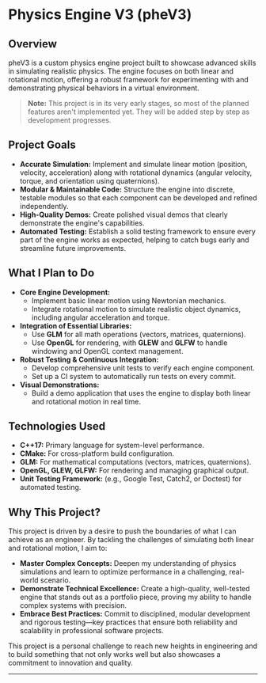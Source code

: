 # Physics Engine V3 (pheV3)

## Overview

pheV3 is a custom physics engine project built to showcase advanced skills in
simulating realistic physics. The engine focuses on both linear and rotational 
motion, offering a robust framework for experimenting with and demonstrating 
physical behaviors in a virtual environment.

> **Note:** This project is in its very early stages, so most of the planned 
features aren't implemented yet. They will be added step by step as development 
progresses.

## Project Goals

- **Accurate Simulation:** Implement and simulate linear motion 
(position, velocity, acceleration) along with rotational dynamics 
(angular velocity, torque, and orientation using quaternions).
- **Modular & Maintainable Code:** Structure the engine into discrete, testable
modules so that each component can be developed and refined independently.
- **High-Quality Demos:** Create polished visual demos that clearly demonstrate
the engine's capabilities.
- **Automated Testing:** Establish a solid testing framework to ensure every 
part of the engine works as expected, helping to catch bugs early and 
streamline future improvements.

## What I Plan to Do

- **Core Engine Development:**  
  - Implement basic linear motion using Newtonian mechanics.  
  - Integrate rotational motion to simulate realistic object dynamics, 
  including angular acceleration and torque.
- **Integration of Essential Libraries:**  
  - Use **GLM** for all math operations (vectors, matrices, quaternions).  
  - Use **OpenGL** for rendering, with **GLEW** and **GLFW** to handle 
  windowing and OpenGL context management.
- **Robust Testing & Continuous Integration:**  
  - Develop comprehensive unit tests to verify each engine component.
  - Set up a CI system to automatically run tests on every commit.
- **Visual Demonstrations:**  
  - Build a demo application that uses the engine to display both linear and 
  rotational motion in real time.

## Technologies Used

- **C++17:** Primary language for system-level performance.
- **CMake:** For cross-platform build configuration.
- **GLM:** For mathematical computations (vectors, matrices, quaternions).
- **OpenGL, GLEW, GLFW:** For rendering and managing graphical output.
- **Unit Testing Framework:** (e.g., Google Test, Catch2, or Doctest) for 
automated testing.

## Why This Project?

This project is driven by a desire to push the boundaries of what I can achieve
as an engineer. By tackling the challenges of simulating both linear and 
rotational motion, I aim to:

- **Master Complex Concepts:** Deepen my understanding of physics simulations
and learn to optimize performance in a challenging, real-world scenario.
- **Demonstrate Technical Excellence:** Create a high-quality, well-tested
engine that stands out as a portfolio piece, proving my ability to handle 
complex systems with precision.
- **Embrace Best Practices:** Commit to disciplined, modular development and
rigorous testing—key practices that ensure both reliability and scalability in
professional software projects.

This project is a personal challenge to reach new heights in engineering and to 
build something that not only works well but also showcases a commitment to 
innovation and quality.

---

